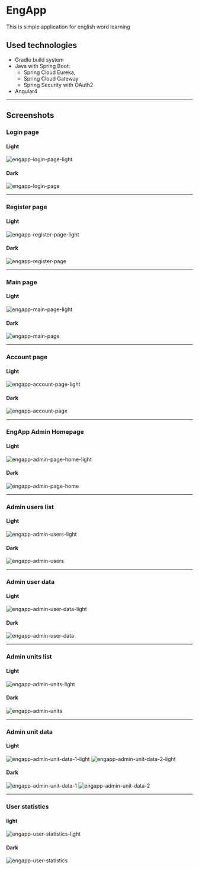 # EngApp

This is simple application for english word learning

## Used technologies
- Gradle build system
- Java with Spring Boot:
  - Spring Cloud Eureka,
  - Spring Cloud Gateway
  - Spring Security with OAuth2
- Angular4


---

## Screenshots

### Login page
#### Light
![engapp-login-page-light](https://user-images.githubusercontent.com/20775496/47085904-5dd3a680-d218-11e8-847b-584b72b79384.png)

#### Dark
![engapp-login-page](https://user-images.githubusercontent.com/20775496/47085939-78a61b00-d218-11e8-9e33-004d4ffa0134.png)

---

### Register page
#### Light
![engapp-register-page-light](https://user-images.githubusercontent.com/20775496/47085999-9d01f780-d218-11e8-8cdd-aaa48e1cd336.png)

#### Dark
![engapp-register-page](https://user-images.githubusercontent.com/20775496/47085998-9d01f780-d218-11e8-8543-cb98d2954f33.png)

---

### Main page
#### Light
![engapp-main-page-light](https://user-images.githubusercontent.com/20775496/47086118-f4a06300-d218-11e8-9cbf-a85b29b5c821.png)

#### Dark
![engapp-main-page](https://user-images.githubusercontent.com/20775496/47086116-f4a06300-d218-11e8-90b0-f9a3fa41bfb4.png)

---

### Account page
#### Light
![engapp-account-page-light](https://user-images.githubusercontent.com/20775496/47086194-21547a80-d219-11e8-9df0-7322f4591da2.png)


#### Dark
![engapp-account-page](https://user-images.githubusercontent.com/20775496/47086193-20bbe400-d219-11e8-9151-3785b8f60aa4.png)

---

### EngApp Admin Homepage
#### Light
![engapp-admin-page-home-light](https://user-images.githubusercontent.com/20775496/47086300-6082cb80-d219-11e8-9eec-358206792f80.png)

#### Dark
![engapp-admin-page-home](https://user-images.githubusercontent.com/20775496/47086299-6082cb80-d219-11e8-9dcf-3fabc2e54514.png)

---

### Admin users list
#### Light
![engapp-admin-users-light](https://user-images.githubusercontent.com/20775496/47086342-7db79a00-d219-11e8-9afe-e4f0c440b303.png)

#### Dark
![engapp-admin-users](https://user-images.githubusercontent.com/20775496/47086337-7b554000-d219-11e8-9289-52a9d257ccd2.png)

---

### Admin user data
#### Light
![engapp-admin-user-data-light](https://user-images.githubusercontent.com/20775496/47086335-7b554000-d219-11e8-88a4-7c38329635b6.png)

#### Dark
![engapp-admin-user-data](https://user-images.githubusercontent.com/20775496/47086333-798b7c80-d219-11e8-8f44-69a7d43c2759.png)

---

### Admin units list
#### Light
![engapp-admin-units-light](https://user-images.githubusercontent.com/20775496/47086332-798b7c80-d219-11e8-81f3-bd9737dbce3b.png)

#### Dark
![engapp-admin-units](https://user-images.githubusercontent.com/20775496/47086329-77c1b900-d219-11e8-9b55-22f89c343fb0.png)

---

### Admin unit data
#### Light
![engapp-admin-unit-data-1-light](https://user-images.githubusercontent.com/20775496/47086323-709aab00-d219-11e8-8e92-115ce01c4495.png)
![engapp-admin-unit-data-2-light](https://user-images.githubusercontent.com/20775496/47086325-742e3200-d219-11e8-87a2-2dfd05428595.png)

#### Dark
![engapp-admin-unit-data-1](https://user-images.githubusercontent.com/20775496/47086321-6f697e00-d219-11e8-8f76-2a7edaf85f77.png)
![engapp-admin-unit-data-2](https://user-images.githubusercontent.com/20775496/47086324-72646e80-d219-11e8-8d60-3c49bd1fc13c.png)

---

### User statistics
#### light
![engapp-user-statistics-light](https://user-images.githubusercontent.com/20775496/47086355-860fd500-d219-11e8-9669-8604fdf107ae.png)

#### Dark
![engapp-user-statistics](https://user-images.githubusercontent.com/20775496/47086354-84dea800-d219-11e8-83a3-411befe85fae.png)
